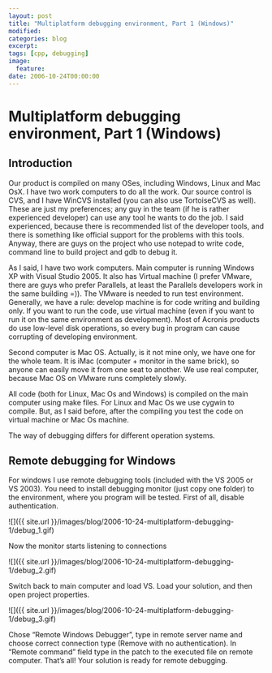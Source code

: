 ```yaml
---
layout: post
title: "Multiplatform debugging environment, Part 1 (Windows)"
modified:
categories: blog
excerpt:
tags: [cpp, debugging]
image:
  feature:
date: 2006-10-24T00:00:00
---
```


# Multiplatform debugging environment, Part 1 (Windows)

## Introduction

Our product is compiled on many OSes, including Windows, Linux and Mac OsX. I have two work computers to do all the work. Our source control is CVS, and I have WinCVS installed (you can also use TortoiseCVS as well). These are just my preferences; any guy in the team (if he is rather experienced developer) can use any tool he wants to do the job. I said experienced, because there is recommended list of the developer tools, and there is something like official support for the problems with this tools. Anyway, there are guys on the project who use notepad to write code, command line to build project and gdb to debug it.

As I said, I have two work computers. Main computer is running Windows XP with Visual Studio 2005. It also has Virtual machine (I prefer VMware, there are guys who prefer Parallels, at least the Parallels developers work in the same building =)). The VMware is needed to run test environment. Generally, we have a rule: develop machine is for code writing and building only. If you want to run the code, use virtual machine (even if you want to run it on the same environment as development). Most of Acronis products do use low-level disk operations, so every bug in program can cause corrupting of developing environment.

Second computer is Mac OS. Actually, is it not mine only, we have one for the whole team. It is iMac (computer + monitor in the same brick), so anyone can easily move it from one seat to another. We use real computer, because Mac OS on VMware runs completely slowly.

All code (both for Linux, Mac Os and Windows) is compiled on the main computer using make files. For Linux and Mac Os we use cygwin to compile. But, as I said before, after the compiling you test the code on virtual machine or Mac Os machine.

The way of debugging differs for different operation systems.

## Remote debugging for Windows

For windows I use remote debugging tools (included with the VS 2005 or VS 2003). You need to install debugging monitor (just copy one folder) to the environment, where you program will be tested. First of all, disable authentication.

![]({{ site.url }}/images/blog/2006-10-24-multiplatform-debugging-1/debug_1.gif)

Now the monitor starts listening to connections

![]({{ site.url }}/images/blog/2006-10-24-multiplatform-debugging-1/debug_2.gif)

Switch back to main computer and load VS. Load your solution, and then open project properties.

![]({{ site.url }}/images/blog/2006-10-24-multiplatform-debugging-1/debug_3.gif)

Chose “Remote Windows Debugger”, type in remote server name and choose correct connection type (Remove with no authentication). In “Remote command” field type in the patch to the executed file on remote computer. That’s all! Your solution is ready for remote debugging.

